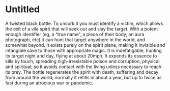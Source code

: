# Untitled

A twisted black bottle. To uncork it you must identify a victim, which allows the exit of a vile spirit that will seek out and slay the target. With a potent enough identifier (eg, a “true name”, a piece of their body, an aura photograph, etc) it can hunt that target anywhere in the world, and somewhat beyond. It exists purely on the spirit plane, making it invisible and intangible save to those with appropriate magic. It is indefatigable, hunting its target night and day, flying at about 20mph. It expends its essence to kills by touch, spreading nigh-irresistable poison and corruption, physical and spiritual; so it avoids contact with the living unless necessary to reach its prey. The bottle regenerates the spirit with death, suffering and decay from around the world; normally it refills in about a year, but up to twice as fast during an atrocious war or pandemic.